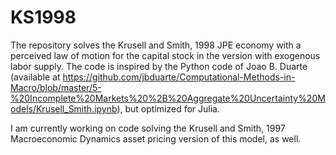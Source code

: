 # KS1998

The repository solves the Krusell and Smith, 1998 JPE economy with a perceived law of motion for the capital stock in the version with exogenous labor supply. The code is inspired by the Python code of Joao B. Duarte (available at https://github.com/jbduarte/Computational-Methods-in-Macro/blob/master/5-%20Incomplete%20Markets%20%2B%20Aggregate%20Uncertainty%20Models/Krusell_Smith.ipynb), but optimized for Julia.

I am currently working on code solving the Krusell and Smith, 1997 Macroeconomic Dynamics asset pricing version of this model, as well.
